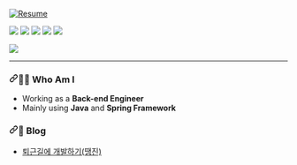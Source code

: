 <a href="https://citrine-taker-c91.notion.site/540bd21b67ee43eb95a7091a296d9b4e" rel="nofollow"><img src="https://camo.githubusercontent.com/1b07a9ef4b23d42e92ee540f4f8615e20aafe4fb57d7ddbb5622c539d70597a1/68747470733a2f2f696d672e736869656c64732e696f2f62616467652f526573756d652d4e6f74696f6e2d6f72616e67653f7374796c653d666c61742d737175617265" alt="Resume" data-canonical-src="https://img.shields.io/badge/Resume-Notion-orange?style=flat-square" style="max-width: 100%;"></a>

<p>
  <img src="https://img.shields.io/badge/-Java-007396?style=for-the-badge&logo=Java"/> 
  <img src="https://img.shields.io/badge/Spring-6DB33F?style=for-the-badge&amp;logo=Spring&amp;logoColor=white"/> 
  <img src="https://img.shields.io/badge/Mysql-4479A1?style=for-the-badge&amp;logo=Mysql&amp;logoColor=white"/> 
  <img src="https://img.shields.io/badge/Javascript-F7DF1E?style=for-the-badge&amp;logo=Javascript&amp;logoColor=black"/>
  <img src="https://img.shields.io/badge/JQuery-0769AD?style=for-the-badge&amp;logo=JQuery&amp;logoColor=white"/>
</p>

<p>
  <img src="https://github-readme-stats.vercel.app/api?username=isemang&show_icons=true&count_private=true&hide=stars,contribs" />
</p>

<hr>

<h3 dir="auto"><a id="user-content-️-breif" class="anchor" aria-hidden="true" href="#️-breif"><svg class="octicon octicon-link" viewBox="0 0 16 16" version="1.1" width="16" height="16" aria-hidden="true"><path fill-rule="evenodd" d="M7.775 3.275a.75.75 0 001.06 1.06l1.25-1.25a2 2 0 112.83 2.83l-2.5 2.5a2 2 0 01-2.83 0 .75.75 0 00-1.06 1.06 3.5 3.5 0 004.95 0l2.5-2.5a3.5 3.5 0 00-4.95-4.95l-1.25 1.25zm-4.69 9.64a2 2 0 010-2.83l2.5-2.5a2 2 0 012.83 0 .75.75 0 001.06-1.06 3.5 3.5 0 00-4.95 0l-2.5 2.5a3.5 3.5 0 004.95 4.95l1.25-1.25a.75.75 0 00-1.06-1.06l-1.25 1.25a2 2 0 01-2.83 0z"></path></svg></a>👩‍🔧 Who Am I</h3>
<ul dir="auto">
<li>Working as a <strong>Back-end Engineer</strong></li>
<li>Mainly using <strong>Java</strong> and <strong>Spring Framework</strong></li>
</ul>

<h3 dir="auto"><a id="user-content-️-breif" class="anchor" aria-hidden="true" href="#️-breif"><svg class="octicon octicon-link" viewBox="0 0 16 16" version="1.1" width="16" height="16" aria-hidden="true"><path fill-rule="evenodd" d="M7.775 3.275a.75.75 0 001.06 1.06l1.25-1.25a2 2 0 112.83 2.83l-2.5 2.5a2 2 0 01-2.83 0 .75.75 0 00-1.06 1.06 3.5 3.5 0 004.95 0l2.5-2.5a3.5 3.5 0 00-4.95-4.95l-1.25 1.25zm-4.69 9.64a2 2 0 010-2.83l2.5-2.5a2 2 0 012.83 0 .75.75 0 001.06-1.06 3.5 3.5 0 00-4.95 0l-2.5 2.5a3.5 3.5 0 004.95 4.95l1.25-1.25a.75.75 0 00-1.06-1.06l-1.25 1.25a2 2 0 01-2.83 0z"></path></svg></a>📖 Blog</h3>
<ul dir="auto">
<li><a href="https://velog.io/@fantastik" rel="nofollow">퇴근길에 개발하기(땡진)</a></li>
</ul>
